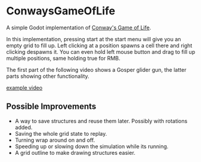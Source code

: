 # ConwaysGameOfLife

A simple Godot implementation of [Conway's Game of Life](https://en.wikipedia.org/wiki/Conway%27s_Game_of_Life).

In this implementation, pressing start at the start menu will give you an empty grid to fill up. Left clicking at a position spawns a cell there and right clicking despawns it. 
You can even hold left mouse button and drag to fill up multiple positions, same holding true for RMB.

The first part of the following video shows a Gosper glider gun, the latter parts showing other functionality.

[example video](https://user-images.githubusercontent.com/25398720/127778392-f51196dd-b06a-4be5-87dd-5667e324354b.mp4)

## Possible Improvements

- A way to save structures and reuse them later. Possibly with rotations added.
- Saving the whole grid state to replay.
- Turning wrap around on and off.
- Speeding up or slowing down the simulation while its running.
- A grid outline to make drawing structures easier.
